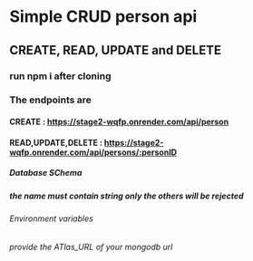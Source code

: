 # Simple CRUD person api

## CREATE, READ, UPDATE and  DELETE

### run npm i after cloning

### The endpoints are 
#### CREATE : https://stage2-wqfp.onrender.com/api/person
#### READ,UPDATE,DELETE : https://stage2-wqfp.onrender.com/api/persons/:personID

##### Database SChema
 ##### the name must contain string only the others will be rejected

 ###### Environment variables
 ###### provide the ATlas_URL of your mongodb url
